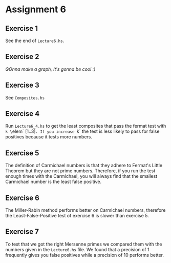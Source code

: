 # Assignment 6

## Exercise 1
See the end of `Lecture6.hs`.

## Exercise 2
*GOnna make a graph, it's gonna be cool :)*

## Exercise 3
See `Composites.hs`

## Exercise 4
Run `Lecture6_4.hs` to get the least composites that pass the fermat test
with `k \`elem\` [1..3]`. If you increase `k` the test is less likely to
pass for false positives because it tests more numbers.

## Exercise 5
The definition of Carmichael numbers is that they adhere to Fermat's
Little Theorem but they are not prime numbers. Therefore, if you run the
test enough times with the Carmichael, you will always find that the smallest
Carmichael number is the least false positive.

## Exercise 6
The Miller-Rabin method performs better on Carmichael numbers, therefore
the Least-False-Positive test of exercise 6 is slower than exercise 5.

## Exercise 7
To test that we got the right Mersenne primes we compared them with the
numbers given in the `Lecture6.hs` file. We found that a precision of 1
frequently gives you false positives while a precision of 10 performs
better.
